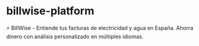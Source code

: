 # billwise-platform
⚡ BillWise - Entiende tus facturas de electricidad y agua en España. Ahorra dinero con análisis personalizado en múltiples idiomas. 
